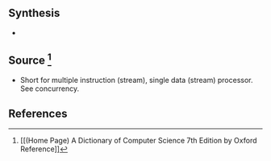 ## Synthesis
- 
## Source [^1]
- Short for multiple instruction (stream), single data (stream) processor. See concurrency.
## References

[^1]: [[(Home Page) A Dictionary of Computer Science 7th Edition by Oxford Reference]]